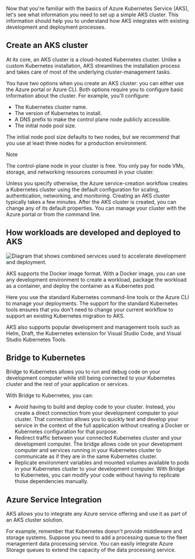 Now that you're familiar with the basics of Azure Kubernetes Service (AKS), let's see what information you need to set up a simple AKS cluster. This information should help you to understand how AKS integrates with existing development and deployment processes.

## Create an AKS cluster

At its core, an AKS cluster is a cloud-hosted Kubernetes cluster. Unlike a custom Kubernetes installation, AKS streamlines the installation process and takes care of most of the underlying cluster-management tasks.

You have two options when you create an AKS cluster: you can either use the Azure portal or Azure CLI. Both options require you to configure basic information about the cluster. For example, you'll configure:

- The Kubernetes cluster name.
- The version of Kubernetes to install.
- A DNS prefix to make the control plane node publicly accessible.
- The initial node pool size.

The initial node pool size defaults to two nodes, but we recommend that you use at least three nodes for a production environment.

> [!NOTE]
> The control-plane node in your cluster is free. You only pay for node VMs, storage, and networking resources consumed in your cluster.

Unless you specify otherwise, the Azure service-creation workflow creates a Kubernetes cluster using the default configuration for scaling, authentication, networking, and monitoring. Creating an AKS cluster typically takes a few minutes. After the AKS cluster is created, you can change any of its default properties. You can manage your cluster with the Azure portal or from the command line.

## How workloads are developed and deployed to AKS

![Diagram that shows combined services used to accelerate development and deployment.](../media/3-development-accelerate.png)

AKS supports the Docker image format. With a Docker image, you can use any development environment to create a workload, package the workload as a container, and deploy the container as a Kubernetes pod.

Here you use the standard Kubernetes command-line tools or the Azure CLI to manage your deployments. The support for the standard Kubernetes tools ensures that you don't need to change your current workflow to support an existing Kubernetes migration to AKS.

AKS also supports popular development and management tools such as Helm, Draft, the Kubernetes extension for Visual Studio Code, and Visual Studio Kubernetes Tools.

## Bridge to Kubernetes

Bridge to Kubernetes allows you to run and debug code on your development computer while still being connected to your Kubernetes cluster and the rest of your application or services.

With Bridge to Kubernetes, you can:

- Avoid having to build and deploy code to your cluster. Instead, you create a direct connection from your development computer to your cluster. That connection allows you to quickly test and develop your service in the context of the full application without creating a Docker or Kubernetes configuration for that purpose.
- Redirect traffic between your connected Kubernetes cluster and your development computer. The bridge allows code on your development computer and services running in your Kubernetes cluster to communicate as if they are in the same Kubernetes cluster.
- Replicate environment variables and mounted volumes available to pods in your Kubernetes cluster to your development computer. With Bridge to Kubernetes, you can modify your code without having to replicate those dependencies manually.

## Azure Service Integration

AKS allows you to integrate any Azure service offering and use it as part of an AKS cluster solution.

For example, remember that Kubernetes doesn't provide middleware and storage systems. Suppose you need to add a processing queue to the fleet management data processing service. You can easily integrate Azure Storage queues to extend the capacity of the data processing service.
